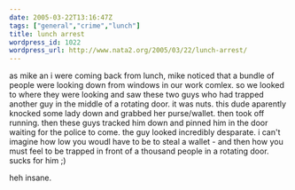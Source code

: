 ```yaml
---
date: 2005-03-22T13:16:47Z
tags: ["general","crime","lunch"]
title: lunch arrest
wordpress_id: 1022
wordpress_url: http://www.nata2.org/2005/03/22/lunch-arrest/
---
```


as mike an i were coming back from lunch, mike noticed that a bundle of people were looking down from windows in our work comlex. so we looked to where they were looking and saw these two guys who had trapped another guy in the middle of a rotating door. it was nuts. this dude aparently knocked some lady down and grabbed her purse/wallet. then took off running.  then these guys tracked him down and pinned him in the door waiting for the police to come. the guy looked incredibly desparate. i can't imagine how low you woudl have to be to steal a wallet - and then how you must feel to be trapped in front of a thousand people in a rotating door. sucks for him ;)

heh
insane. 
